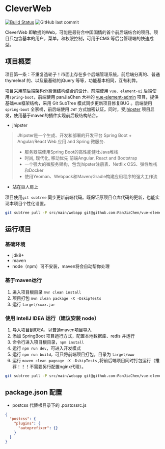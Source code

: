 # CleverWeb

[![Build Status](https://travis-ci.org/ToQuery/CleverWeb.svg?branch=master)](https://travis-ci.org/ToQuery/CleverWeb)
![GitHub last commit](https://img.shields.io/github/last-commit/ToQuery/CleverWeb.svg)

CleverWeb 即敏捷的Web，可能是最符合中国国情的首个前后端结合的项目。项目只包含基本的用户，菜单，和权限控制，可用于CMS 等后台管理端的快速成型。

## 项目概要

项目第一条：不重复造轮子！市面上存在多个后端管理系统，前后端分离的、普通 thymeleaf 的、以及最基础的jQuery 等等，功能基本相同，互有利弊。

项目采用前后端架构分离但结构结合的设计，前端使用 `vue`、`element-ui` 后端使用`spring-boot`，前端使用 panJiaChen 大神的 [vue-element-admin](github.com/panJiaChen/vue-element-admin) 项目，提供基础vue框架结构，采用 Git SubTree 模式同步更新项目修复BUG 。后端使用 `spring-boot` 全家桶，前后端使用 `JWT` 方式加密认证。同时，受[jhipster](https://www.jhipster.tech/) 项目启发，使用基于maven的插件实现前后段结构结合。


- jhipster

> Jhipster是一个生成、开发和部署的开发平台 Spring Boot + Angular/React Web 应用 and Spring 微服务. 
> - 服务器端使用Spring Boot的高性能健壮Java堆栈
> - 时尚, 现代化, 移动优先 前端Angular, React and Bootstrap
> - 一个强大的微服务架构，包含jhipster注册表、Netflix OSS、弹性堆栈和Docker
> - 使用Yeoman、Webpack和Maven/Gradle构建应用程序的强大工作流


- 站在巨人肩上

项目使用`git subtree` 同步更新前端代码。既保证原项目仓库代码的更新，也能实现本项目个性化设置。

```bash
git subtree pull -P src/main/webapp git@github.com:PanJiaChen/vue-element-admin.git i18n --squash
```

## 运行项目

### 基础环境

- jdk8+
- maven
- node（npm）可不安装，maven将会自动帮你处理

### 基于maven运行

1. 进入项目根目录 `mvn clean install`
2. 项目打包 `mvn clean package -X -DskipTests`
3. 运行 `target/xxxx.jar`

### 使用 IntellJ IDEA 运行（建议安装 node）

1. 导入项目到IDEA，以普通maven项目导入
2. 添加 SpringBoot 项目运行方式，配置本地数据库、redis 并运行
3. 命令行进入项目根目录，`npm install`
4. 运行 `npm run dev`，可进入开发模式
5. 运行 `npm run build`，可只将前端项目打包，目录为 `target/www`
6. 运行 `maven clean pageage -X -DskipTests` ,将前后端项目同时打包运行（推荐！！！不需要另行配置nginx代理）。


```bash
git subtree pull -P src/main/webapp git@github.com:PanJiaChen/vue-element-admin.git i18n --squash
```

## package.json 配置

- postcss 代替根目录下的 .postcssrc.js

```json
{
  "postcss": { 
    "plugins": {
      "autoprefixer": {}
    }
  }
}
```
